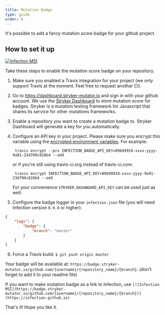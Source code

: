 ```yaml
---
title: Mutation Badge
type: guide
order: 8
---
```


It's possible to add a fancy mutation score badge for your github project. 

## How to set it up

[![Infection MSI](https://badge.stryker-mutator.io/github.com/infection/infection/master)](https://infection.github.io)

Take these steps to enable the mutation score badge on your repository.

1. Make sure you enabled a Travis integration for your project (we only support Travis at the moment. Feel free to request another CI).
2. Go to https://dashboard.stryker-mutator.io and sign in with your github account. We use the [Stryker Dashboard](https://dashboard.stryker-mutator.io/) to store mutation score for badges. Stryker is a mutation testing framework for Javascript that shares its service for other mutations frameworks.
3. Enable a repository you want to create a mutation badge to. Stryker Dashboard will generate a key for you automatically. 
4. Configure an API key in your project. Please make sure you encrypt this variable using the [encrypted environment variables](https://docs.travis-ci.com/user/environment-variables/#Encrypting-environment-variables). For example:

        travis encrypt --pro INFECTION_BADGE_API_KEY=89b99910-xxxx-yyyy-9a91-23d709c828b4 --add
    or if you're still using travis-ci.org instead of travis-ci.com:
    
        travis encrypt INFECTION_BADGE_API_KEY=89b99910-xxxx-yyyy-9a91-23d709c828b4 --add
    For your convenience `STRYKER_DASHBOARD_API_KEY` can be used just as well.
5. Configure the badge logger in your `infection.json` file (you will need Infection version `0.9.0` or higher):
```json
{
    "logs": {
        "badge": {
            "branch": "master"
        }
    }
}
```
6. Force a Travis build: `$ git push origin master`

Your badge will be available at: `https://badge.stryker-mutator.io/github.com/{username}/{repository_name}/{branch}`. (don't forget to add it to your readme file)

If you want to make mutation badge as a link to Infection, use `[![Infection MSI](https://badge.stryker-mutator.io/github.com/{username}/{repository_name}/{branch})](https://infection.github.io)`

That's it! Hope you like it.
